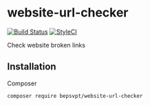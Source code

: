 # website-url-checker

[![Build Status](https://travis-ci.org/BePsvPT/website-url-checker.svg?branch=master)](https://travis-ci.org/BePsvPT/website-url-checker)
[![StyleCI](https://styleci.io/repos/52674497/shield?style=flat)](https://styleci.io/repos/52674497)

Check website broken links

## Installation

Composer

`composer require bepsvpt/website-url-checker`
